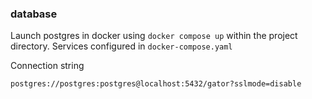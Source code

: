 ### database
Launch postgres in docker using `docker compose up` within the project directory.
Services configured in `docker-compose.yaml`

Connection string
```
postgres://postgres:postgres@localhost:5432/gator?sslmode=disable
```